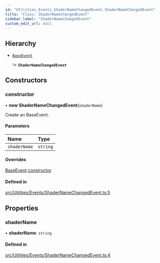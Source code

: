 ```yaml
---
id: "Utilities_Events_ShaderNameChangedEvent.ShaderNameChangedEvent"
title: "Class: ShaderNameChangedEvent"
sidebar_label: "ShaderNameChangedEvent"
custom_edit_url: null
---
```




## Hierarchy

- [`BaseEvent`](../Utilities_BaseEvent.BaseEvent)

  ↳ **`ShaderNameChangedEvent`**

## Constructors

### constructor

• **new ShaderNameChangedEvent**(`shaderName`)

Create an BaseEvent.

#### Parameters

| Name | Type |
| :------ | :------ |
| `shaderName` | `string` |

#### Overrides

[BaseEvent](../Utilities_BaseEvent.BaseEvent).[constructor](../Utilities_BaseEvent.BaseEvent#constructor)

#### Defined in

[src/Utilities/Events/ShaderNameChangedEvent.ts:5](https://github.com/ZeaInc/zea-engine/blob/0a2901eeb/src/Utilities/Events/ShaderNameChangedEvent.ts#L5)

## Properties

### shaderName

• **shaderName**: `string`

#### Defined in

[src/Utilities/Events/ShaderNameChangedEvent.ts:4](https://github.com/ZeaInc/zea-engine/blob/0a2901eeb/src/Utilities/Events/ShaderNameChangedEvent.ts#L4)

